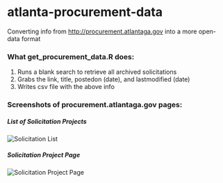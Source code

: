 # atlanta-procurement-data
Converting info from http://procurement.atlantaga.gov into a more open-data format

### What get_procurement_data.R does:
1. Runs a blank search to retrieve all archived solicitations
2. Grabs the link, title, postedon (date), and lastmodified (date)
3. Writes csv file with the above info

### Screenshots of procurement.atlantaga.gov pages:
##### List of Solicitation Projects
![Solicitation List](https://raw.githubusercontent.com/bbrewington/atlanta-procurement-data/images/Solicitation_List.png)

##### Solicitation Project Page
![Solicitation Project Page](https://raw.githubusercontent.com/bbrewington/atlanta-procurement-data/images/Solicitation_Project_Page.png)
